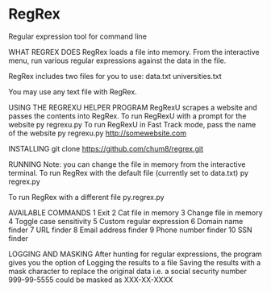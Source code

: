 # RegRex
Regular expression tool for command line

WHAT REGREX DOES
RegRex loads a file into memory.  From the interactive menu, run various regular expressions against the data in the file.

RegRex includes two files for you to use:
  data.txt
  universities.txt
  
You may use any text file with RegRex.

USING THE REGREXU HELPER PROGRAM
  RegRexU scrapes a website and passes the contents into RegRex.
  To run RegRexU with a prompt for the website
    py regrexu.py
  To run RegRexU in Fast Track mode, pass the name of the website
    py regrexu.py <http://somewebsite.com>
    
INSTALLING
git clone https://github.com/chum8/regrex.git

RUNNING
Note: you can change the file in memory from the interactive terminal.
To run RegRex with the default file (currently set to data.txt)
  py regrex.py
 
To run RegRex with a different file
  py.regrex.py <file>

AVAILABLE COMMANDS
   1    Exit
   2    Cat file in memory
   3    Change file in memory
   4    Toggle case sensitivity
   5    Custom regular expression
   6    Domain name finder
   7    URL finder
   8    Email address finder
   9    Phone number finder
   10   SSN finder

LOGGING AND MASKING
  After hunting for regular expressions, the program gives you the option of
    Logging the results to a file
    Saving the results with a mask character to replace the original data
      i.e. a social security number 999-99-5555 could be masked as XXX-XX-XXXX
